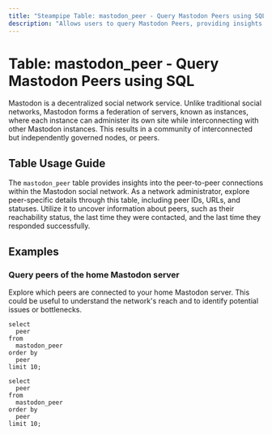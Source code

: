 ```yaml
---
title: "Steampipe Table: mastodon_peer - Query Mastodon Peers using SQL"
description: "Allows users to query Mastodon Peers, providing insights into the peer-to-peer connections within the Mastodon social network."
---
```


# Table: mastodon_peer - Query Mastodon Peers using SQL

Mastodon is a decentralized social network service. Unlike traditional social networks, Mastodon forms a federation of servers, known as instances, where each instance can administer its own site while interconnecting with other Mastodon instances. This results in a community of interconnected but independently governed nodes, or peers.

## Table Usage Guide

The `mastodon_peer` table provides insights into the peer-to-peer connections within the Mastodon social network. As a network administrator, explore peer-specific details through this table, including peer IDs, URLs, and statuses. Utilize it to uncover information about peers, such as their reachability status, the last time they were contacted, and the last time they responded successfully.

## Examples

### Query peers of the home Mastodon server
Explore which peers are connected to your home Mastodon server. This could be useful to understand the network's reach and to identify potential issues or bottlenecks.

```sql+postgres
select
  peer
from
  mastodon_peer
order by
  peer
limit 10;
```

```sql+sqlite
select
  peer
from
  mastodon_peer
order by
  peer
limit 10;
```

